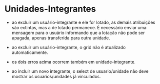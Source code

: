 # Unidades-Integrantes

- ao excluir um usuário-integrante e ele for lotado, as demais atribuições são extintas, mas a de lotado permanece. É necessário enviar uma mensagem para o usuário informando que a lotação não pode ser apagada, apenas transferida para outra unidade.

- ao excluir um usuário-integrante, o grid não é atualizado automaticamente.

- os dois erros acima ocorrem também em unidade-integrante.

- ao incluir um novo integrante, o select de usuario/unidade não deve mostrar os usuarios/unidades já vinculados.